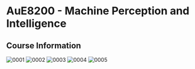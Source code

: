 <h1>AuE8200 - Machine Perception and Intelligence</h1>
<h2>Course Information</h2>

![0001](https://user-images.githubusercontent.com/83747696/160178575-f2ba1cb6-7ce8-4993-b8a2-57b8c0a7d7dd.jpg)
![0002](https://user-images.githubusercontent.com/83747696/160178592-5838e240-c902-4f85-a320-b91b55e727a8.jpg)
![0003](https://user-images.githubusercontent.com/83747696/160178594-8fbc3c96-45c6-48a3-a495-fb79860b006c.jpg)
![0004](https://user-images.githubusercontent.com/83747696/160178596-7d755454-5273-4d62-b444-85aa46ce29e2.jpg)
![0005](https://user-images.githubusercontent.com/83747696/160178597-1d441969-03ee-4cdd-a98e-445df9f47bc9.jpg)
